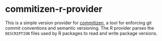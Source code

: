 # commitizen-r-provider

This is a simple version provider for [commitizen](https://commitizen-tools.github.io/commitizen/), a tool for enforcing git commit conventions and semantic versioning. The R provider parses the `DESCRIPTION` files used by R packages to read and write package versions.